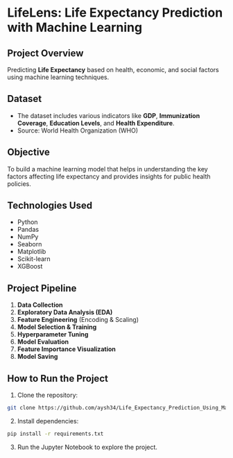 # LifeLens: Life Expectancy Prediction with Machine Learning

## Project Overview
Predicting **Life Expectancy** based on health, economic, and social factors using machine learning techniques.

## Dataset
- The dataset includes various indicators like **GDP**, **Immunization Coverage**, **Education Levels**, and **Health Expenditure**.
- Source: World Health Organization (WHO)

## Objective
To build a machine learning model that helps in understanding the key factors affecting life expectancy and provides insights for public health policies.

## Technologies Used
- Python
- Pandas
- NumPy
- Seaborn
- Matplotlib
- Scikit-learn
- XGBoost

## Project Pipeline
1. **Data Collection**
2. **Exploratory Data Analysis (EDA)**
3. **Feature Engineering** (Encoding & Scaling)
4. **Model Selection & Training**
5. **Hyperparameter Tuning**
6. **Model Evaluation**
7. **Feature Importance Visualization**
8. **Model Saving**

## How to Run the Project
1. Clone the repository:
```bash
git clone https://github.com/aysh34/Life_Expectancy_Prediction_Using_Machine_Learning.git
```
2. Install dependencies:
```bash
pip install -r requirements.txt
```
3. Run the Jupyter Notebook to explore the project.


